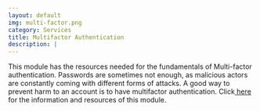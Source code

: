 ```yaml
---
layout: default
img: multi-factor.png
category: Services
title: Multifactor Authentication
description: |
---
```

This module has the resources needed for the fundamentals of Multi-factor authentication. Passwords are sometimes not enough, as malicious actors are constantly coming with different forms of attacks. A good way to prevent harm to an account is to have multifactor authentication. Click[ here ](../auth-modules/multifactor-auth)for the information and resources of this module.
